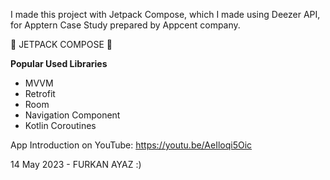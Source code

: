 I made this project with Jetpack Compose, which I made using Deezer API, for Apptern Case Study prepared by Appcent company.

💙 JETPACK COMPOSE 💙

**Popular Used Libraries**
- MVVM
- Retrofit
- Room
- Navigation Component
- Kotlin Coroutines

App Introduction on YouTube: https://youtu.be/AeIloqi5Oic

14 May 2023 - FURKAN AYAZ :)
